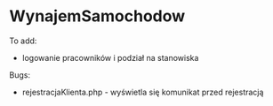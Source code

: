 # WynajemSamochodow
To add:
- logowanie pracowników i podział na stanowiska

Bugs:
- rejestracjaKlienta.php - wyświetla się komunikat przed rejestracją
